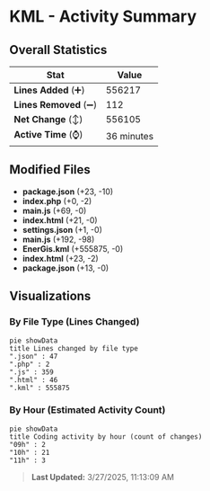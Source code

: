 # KML - Activity Summary 

## Overall Statistics

| Stat                   | Value                                                             |
| ---------------------- | ----------------------------------------------------------------- |
| **Lines Added** (➕)   | 556217                                          |
| **Lines Removed** (➖) | 112                                        |
| **Net Change** (↕)    | 556105                |
| **Active Time** (⌚)   | 36 minutes |


## Modified Files
- **package.json** (+23, -10)
- **index.php** (+0, -2)
- **main.js** (+69, -0)
- **index.html** (+21, -0)
- **settings.json** (+1, -0)
- **main.js** (+192, -98)
- **EnerGis.kml** (+555875, -0)
- **index.html** (+23, -2)
- **package.json** (+13, -0)

## Visualizations

### By File Type (Lines Changed)

```mermaid
pie showData
title Lines changed by file type
".json" : 47
".php" : 2
".js" : 359
".html" : 46
".kml" : 555875
```

### By Hour (Estimated Activity Count)

```mermaid
pie showData
title Coding activity by hour (count of changes)
"09h" : 2
"10h" : 21
"11h" : 3
```


> **Last Updated:** 3/27/2025, 11:13:09 AM